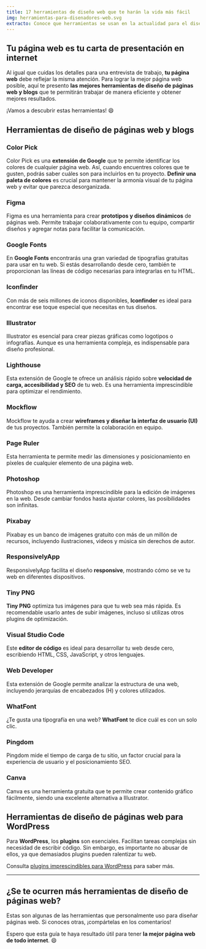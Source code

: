```yaml
---
title: 17 herramientas de diseño web que te harán la vida más fácil
img: herramientas-para-disenadores-web.svg
extracto: Conoce que herramientas se usan en la actualidad para el diseño de páginas web, que te harán la vida mas fácil.
---
```


## **Tu página web es tu carta de presentación en internet**

Al igual que cuidas los detalles para una entrevista de trabajo, **tu página web** debe reflejar la misma atención. Para lograr la mejor página web posible, aquí te presento **las mejores herramientas de diseño de páginas web y blogs** que te permitirán trabajar de manera eficiente y obtener mejores resultados.

¡Vamos a descubrir estas herramientas! 😄

## **Herramientas de diseño de páginas web y blogs**

### **Color Pick**
Color Pick es una **extensión de Google** que te permite identificar los colores de cualquier página web. Así, cuando encuentres colores que te gusten, podrás saber cuáles son para incluirlos en tu proyecto.
**Definir una paleta de colores** es crucial para mantener la armonía visual de tu página web y evitar que parezca desorganizada.

### **Figma**
Figma es una herramienta para crear **prototipos y diseños dinámicos** de páginas web. Permite trabajar colaborativamente con tu equipo, compartir diseños y agregar notas para facilitar la comunicación.

### **Google Fonts**
En **Google Fonts** encontrarás una gran variedad de tipografías gratuitas para usar en tu web. Si estás desarrollando desde cero, también te proporcionan las líneas de código necesarias para integrarlas en tu HTML.

### **Iconfinder**
Con más de seis millones de iconos disponibles, **Iconfinder** es ideal para encontrar ese toque especial que necesitas en tus diseños.

### **Illustrator**
Illustrator es esencial para crear piezas gráficas como logotipos o infografías. Aunque es una herramienta compleja, es indispensable para diseño profesional.

### **Lighthouse**
Esta extensión de Google te ofrece un análisis rápido sobre **velocidad de carga, accesibilidad y SEO** de tu web. Es una herramienta imprescindible para optimizar el rendimiento.

### **Mockflow**
Mockflow te ayuda a crear **wireframes y diseñar la interfaz de usuario (UI)** de tus proyectos. También permite la colaboración en equipo.

### **Page Ruler**
Esta herramienta te permite medir las dimensiones y posicionamiento en píxeles de cualquier elemento de una página web.

### **Photoshop**
Photoshop es una herramienta imprescindible para la edición de imágenes en la web. Desde cambiar fondos hasta ajustar colores, las posibilidades son infinitas.

### **Pixabay**
Pixabay es un banco de imágenes gratuito con más de un millón de recursos, incluyendo ilustraciones, videos y música sin derechos de autor.

### **ResponsivelyApp**
ResponsivelyApp facilita el diseño **responsive**, mostrando cómo se ve tu web en diferentes dispositivos.

### **Tiny PNG**
**Tiny PNG** optimiza tus imágenes para que tu web sea más rápida. Es recomendable usarlo antes de subir imágenes, incluso si utilizas otros plugins de optimización.

### **Visual Studio Code**
Este **editor de código** es ideal para desarrollar tu web desde cero, escribiendo HTML, CSS, JavaScript, y otros lenguajes.

### **Web Developer**
Esta extensión de Google permite analizar la estructura de una web, incluyendo jerarquías de encabezados (H) y colores utilizados.

### **WhatFont**
¿Te gusta una tipografía en una web? **WhatFont** te dice cuál es con un solo clic.

### **Pingdom**
Pingdom mide el tiempo de carga de tu sitio, un factor crucial para la experiencia de usuario y el posicionamiento SEO.

### **Canva**
Canva es una herramienta gratuita que te permite crear contenido gráfico fácilmente, siendo una excelente alternativa a Illustrator.

## **Herramientas de diseño de páginas web para WordPress**

Para **WordPress**, los **plugins** son esenciales. Facilitan tareas complejas sin necesidad de escribir código. Sin embargo, es importante no abusar de ellos, ya que demasiados plugins pueden ralentizar tu web. 

Consulta [plugins imprescindibles para WordPress](https://federicosanchez.es/plugins-imprescindibles-wordpress/) para saber más.

---

## **¿Se te ocurren más herramientas de diseño de páginas web?**

Estas son algunas de las herramientas que personalmente uso para diseñar páginas web. Si conoces otras, ¡compártelas en los comentarios!

Espero que esta guía te haya resultado útil para tener **la mejor página web de todo internet**. 😄
